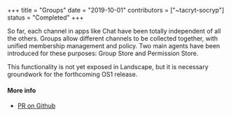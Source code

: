 +++
title = "Groups"
date = "2019-10-01"
contributors = ["~tacryt-socryp"]
status = "Completed"
+++

So far, each channel in apps like Chat have been totally independent of all the
others. Groups allow different channels to be collected together, with unified
membership management and policy. Two main agents have been introduced for these
purposes: Group Store and Permission Store.

This functionality is not yet exposed in Landscape, but it is necessary
groundwork for the forthcoming OS1 release.

#### More info

- [PR on Github](https://github.com/urbit/urbit/pull/1763)
